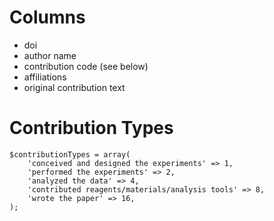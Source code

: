 # Columns

* doi
* author name
* contribution code (see below)
* affiliations
* original contribution text

# Contribution Types

    $contributionTypes = array(
        'conceived and designed the experiments' => 1,
        'performed the experiments' => 2,
        'analyzed the data' => 4,
        'contributed reagents/materials/analysis tools' => 8,
        'wrote the paper' => 16,
    );